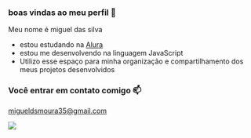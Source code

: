 ### boas vindas ao meu perfil 💙

Meu nome é miguel das silva 

- estou estudando na [Alura](https://www.alura.com.br)
- estou me desenvolvendo na linguagem JavaScript
- Utilizo esse espaço para minha organização e compartilhamento dos meus projetos desenvolvidos

### Você entrar em contato comigo 📫

migueldsmoura35@gmail.com

![](https://media1.tenor.com/m/wZsuryOCgmEAAAAC/spongebob-squarepants-gay.gif)


